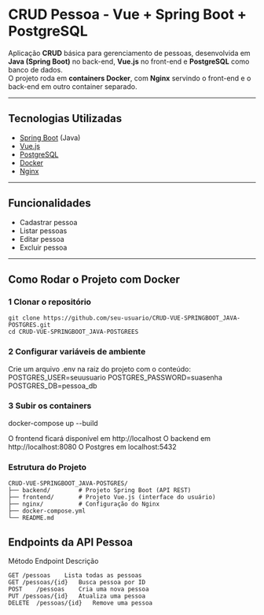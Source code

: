 #  CRUD Pessoa - Vue + Spring Boot + PostgreSQL

Aplicação **CRUD** básica para gerenciamento de pessoas, desenvolvida em **Java (Spring Boot)** no back-end, **Vue.js** no front-end e **PostgreSQL** como banco de dados.  
O projeto roda em **containers Docker**, com **Nginx** servindo o front-end e o back-end em outro container separado.

---

##  Tecnologias Utilizadas
-  [Spring Boot](https://spring.io/projects/spring-boot) (Java)
-  [Vue.js](https://vuejs.org/)
-  [PostgreSQL](https://www.postgresql.org/)
-  [Docker](https://www.docker.com/)
-  [Nginx](https://www.nginx.com/)

---

##  Funcionalidades
-  Cadastrar pessoa  
-  Listar pessoas  
-  Editar pessoa  
-  Excluir pessoa  

---

##  Como Rodar o Projeto com Docker

### 1 Clonar o repositório
``` 
git clone https://github.com/seu-usuario/CRUD-VUE-SPRINGBOOT_JAVA-POSTGRES.git
cd CRUD-VUE-SPRINGBOOT_JAVA-POSTGREES 
````
### 2 Configurar variáveis de ambiente

  Crie um arquivo .env na raiz do projeto com o conteúdo:
  POSTGRES_USER=seuusuario
  POSTGRES_PASSWORD=suasenha
  POSTGRES_DB=pessoa_db

### 3 Subir os containers
docker-compose up --build


O frontend ficará disponível em http://localhost
O backend em http://localhost:8080
O Postgres em localhost:5432

 ### Estrutura do Projeto
```
CRUD-VUE-SPRINGBOOT_JAVA-POSTGRES/
├── backend/        # Projeto Spring Boot (API REST)
├── frontend/       # Projeto Vue.js (interface do usuário)
├── nginx/          # Configuração do Nginx
├── docker-compose.yml
└── README.md
```
## Endpoints da API Pessoa
Método	Endpoint	Descrição
```
GET	/pessoas	Lista todas as pessoas
GET	/pessoas/{id}	Busca pessoa por ID
POST	/pessoas	Cria uma nova pessoa
PUT	/pessoas/{id}	Atualiza uma pessoa
DELETE	/pessoas/{id}	Remove uma pessoa
```

